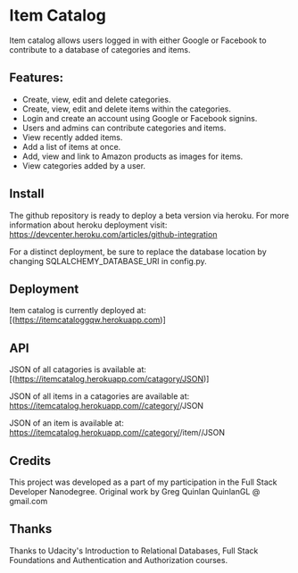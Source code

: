 # Item Catalog

Item catalog allows users logged in with either Google or Facebook to contribute to a database of categories and items. 

## Features:
  * Create, view, edit and delete categories.
  * Create, view, edit and delete items within the categories.
  * Login and create an account using Google or Facebook signins.
  * Users and admins can contribute categories and items.
  * View recently added items.
  * Add a list of items at once.
  * Add, view and link to Amazon products as images for items.
  * View categories added by a user.


## Install

The github repository is ready to deploy a beta version via heroku. For more information about heroku deployment visit: https://devcenter.heroku.com/articles/github-integration

For a distinct deployment, be sure to replace the database location by changing SQLALCHEMY_DATABASE_URI in config.py.


## Deployment

Item catalog is currently deployed at:
[(https://itemcataloggqw.herokuapp.com)]


## API

JSON of all catagories is available at:
[(https://itemcatalog.herokuapp.com/catagory/JSON)]

JSON of all items in a catagories are available at:
https://itemcatalog.herokuapp.com//category/<name>/JSON

JSON of an item is available at:
https://itemcatalog.herokuapp.com//category/<categoryname>/item/<itemname>/JSON


## Credits

This project was developed as a part of my participation in the Full Stack Developer Nanodegree. Original work by Greg Quinlan
QuinlanGL @ gmail.com


## Thanks

Thanks to Udacity's Introduction to Relational Databases, Full Stack Foundations and Authentication and Authorization courses.
